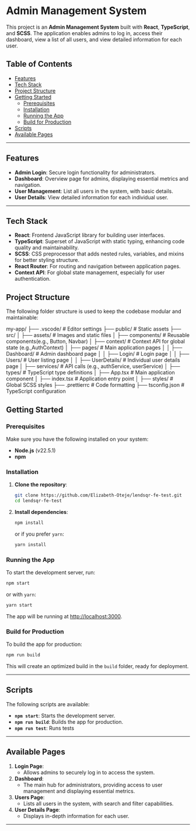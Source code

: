 # Admin Management System

This project is an **Admin Management System** built with **React**,
**TypeScript**, and **SCSS**. The application enables admins to log in, access
their dashboard, view a list of all users, and view detailed information for
each user.

## Table of Contents

- [Features](#features)
- [Tech Stack](#tech-stack)
- [Project Structure](#project-structure)
- [Getting Started](#getting-started)
  - [Prerequisites](#prerequisites)
  - [Installation](#installation)
  - [Running the App](#running-the-app)
  - [Build for Production](#build-for-production)
- [Scripts](#scripts)
- [Available Pages](#available-pages)

---

## Features

- **Admin Login**: Secure login functionality for administrators.
- **Dashboard**: Overview page for admins, displaying essential metrics and
  navigation.
- **User Management**: List all users in the system, with basic details.
- **User Details**: View detailed information for each individual user.

---

## Tech Stack

- **React**: Frontend JavaScript library for building user interfaces.
- **TypeScript**: Superset of JavaScript with static typing, enhancing code
  quality and maintainability.
- **SCSS**: CSS preprocessor that adds nested rules, variables, and mixins for
  better styling structure.
- **React Router**: For routing and navigation between application pages.
- **Context API**: For global state management, especially for user
  authentication.

## Project Structure

The following folder structure is used to keep the codebase modular and
maintainable:

my-app/ 
├── .vscode/ # Editor settings 
├── public/ # Static assets 
├── src/ 
│ ├── assets/ # Images and static files 
│ ├── components/ # Reusable components(e.g., Button, Navbar) 
│ ├── context/ # Context API for global state (e.g.,AuthContext)
│ ├── pages/ # Main application pages 
│ │ ├── Dashboard/ # Admin dashboard page 
│ │ ├── Login/ # Login page 
│ │ ├── Users/ # User listing page 
│ │ ├── UserDetails/ # Individual user details page 
│ ├── services/ # API calls (e.g., authService, userService) 
│ ├── types/ # TypeScript type definitions 
│ ├── App.tsx # Main application component 
│ ├── index.tsx # Application entry point 
│ ├── styles/ # Global SCSS styles 
├── .prettierrc # Code formatting 
├── tsconfig.json # TypeScript configuration

## Getting Started

### Prerequisites

Make sure you have the following installed on your system:

- **Node.js** (v22.5.1)
- **npm**

### Installation

1. **Clone the repository**:

   ```bash
   git clone https://github.com/Elizabeth-Oteje/lendsqr-fe-test.git
   cd lendsqr-fe-test
   ```

2. **Install dependencies**:

   ```bash
   npm install
   ```

   or if you prefer `yarn`:

   ```bash
   yarn install
   ```

### Running the App

To start the development server, run:

```bash
npm start
```

or with `yarn`:

```bash
yarn start
```

The app will be running at [http://localhost:3000](http://localhost:3000).

### Build for Production

To build the app for production:

```bash
npm run build
```

This will create an optimized build in the `build` folder, ready for deployment.

---

## Scripts

The following scripts are available:

- **`npm start`**: Starts the development server.
- **`npm run build`**: Builds the app for production.
- **`npm run test`**: Runs tests

---

## Available Pages

1. **Login Page**:
   - Allows admins to securely log in to access the system.
2. **Dashboard**:
   - The main hub for administrators, providing access to user management and
     displaying essential metrics.
3. **Users Page**:
   - Lists all users in the system, with search and filter capabilities.
4. **User Details Page**:
   - Displays in-depth information for each user.

---
